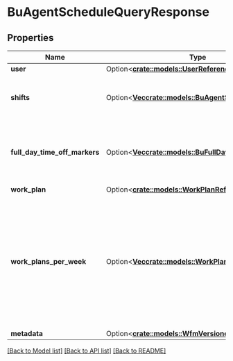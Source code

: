 # BuAgentScheduleQueryResponse

## Properties

Name | Type | Description | Notes
------------ | ------------- | ------------- | -------------
**user** | Option<[**crate::models::UserReference**](UserReference.md)> |  | [optional]
**shifts** | Option<[**Vec<crate::models::BuAgentScheduleShift>**](BuAgentScheduleShift.md)> | The shift definitions for this agent schedule | [optional]
**full_day_time_off_markers** | Option<[**Vec<crate::models::BuFullDayTimeOffMarker>**](BuFullDayTimeOffMarker.md)> | Full day time off markers which apply to this agent schedule | [optional]
**work_plan** | Option<[**crate::models::WorkPlanReference**](WorkPlanReference.md)> |  | [optional]
**work_plans_per_week** | Option<[**Vec<crate::models::WorkPlanReference>**](WorkPlanReference.md)> | The work plans per week for this user from the work plan rotation. Null values in the list denotes that user is not part of any work plan for that week | [optional]
**metadata** | Option<[**crate::models::WfmVersionedEntityMetadata**](WfmVersionedEntityMetadata.md)> |  | [optional]

[[Back to Model list]](../README.md#documentation-for-models) [[Back to API list]](../README.md#documentation-for-api-endpoints) [[Back to README]](../README.md)


